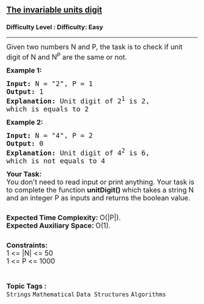 <h2><a href="https://www.geeksforgeeks.org/problems/the-invariable-units-digit3855/1?page=3&category=Strings&status=unsolved,attempted&sortBy=accuracy">The invariable units digit</a></h2><h3>Difficulty Level : Difficulty: Easy</h3><hr><div class="problems_problem_content__Xm_eO"><p><span style="font-size:18px">Given two numbers N and P, the task is to check if unit digit of N and N<sup>P</sup><span style="font-size:20px"><sup> </sup></span>are the same or not. </span></p>

<p><span style="font-size:18px"><strong>Example 1:</strong></span></p>

<pre><span style="font-size:18px"><strong>Input:</strong> N = "2", P = 1
<strong>Output:</strong> 1
<strong>Explanation:</strong> Unit digit of 2<sup>1</sup> is 2, 
which is equals to 2</span></pre>

<p><span style="font-size:18px"><strong>Example 2:</strong></span></p>

<pre><span style="font-size:18px"><strong>Input:</strong> N = "4", P = 2
<strong>Output:</strong> 0
<strong>Explanation:</strong> Unit digit of 4<sup>2</sup> is 6,
which is not equals to 4 </span></pre>

<p><span style="font-size:18px"><strong>Your Task:</strong><br>
You don't need to read input or print anything. Your task is to complete the function <strong>unitDigit()&nbsp;</strong>which takes a string N and an integer P as inputs and returns the boolean value. </span></p>

<p><br>
<span style="font-size:18px"><strong>Expected Time Complexity:&nbsp;</strong>O(|P|).<br>
<strong>Expected Auxiliary Space:&nbsp;</strong>O(1).</span></p>

<p><br>
<span style="font-size:18px"><strong>Constraints:</strong><br>
1 &lt;= |N| &lt;=&nbsp;50<br>
1 &lt;= P &lt;= 1000</span></p>
</div><br><p><span style=font-size:18px><strong>Topic Tags : </strong><br><code>Strings</code>&nbsp;<code>Mathematical</code>&nbsp;<code>Data Structures</code>&nbsp;<code>Algorithms</code>&nbsp;